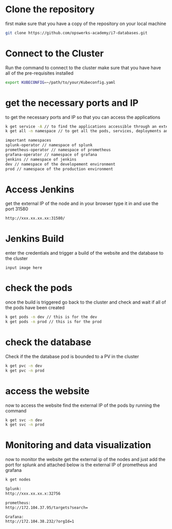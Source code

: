 # Clone the repository
first make sure that you have a copy of the repository on your local machine
```bash
git clone https://github.com/opswerks-academy/i7-databases.git
```

# Connect to the Cluster
Run the command to connect to the cluster make sure that you have have all of the pre-requisites installed
```bash
export KUBECONFIG=~/path/to/your/Kubeconfig.yaml
```
# get the necessary ports and IP
to get the necessary ports and IP so that you can access the applications
```bash
k get service -A // to find the applications accessible through an external IP
k get all -n namespace // to get all the pods, services, deployments and statefulsets from a namespace

important namespaces
splunk-operator // namespace of splunk
prometheus-operator // namespace of prometheus
grafana-operator // namespace of grafana
jenkins // namespace of jenkins
dev // namespace of the developement environment
prod // namespace of the production environment
```
# Access Jenkins
get the external IP of the node and in your browser type it in and use the port 31580
```bash
http://xxx.xx.xx.xx:31580/
```

# Jenkins Build
enter the credentials and trigger a build of the website and the database to the cluster
```
input image here
```

# check the pods
once the build is triggered go back to the cluster and check and wait if all of the pods have been created
```bash
k get pods -n dev // this is for the dev
k get pods -n prod // this is for the prod
```

# check the database
Check if the the database pod is bounded to a PV in the cluster
```bash
k get pvc -n dev
k get pvc -n prod
```

# access the website
now to access the website find the external IP of the pods by running the command
```bash
k get svc -n dev
k get svc -n prod
```

# Monitoring and data visualization
now to monitor the website get the external ip of the nodes and just add the port for splunk and attached below is the external IP of prometheus and grafana
```bash
k get nodes

Splunk:
http://xxx.xx.xx.x:32756

prometheus:
http://172.104.37.95/targets?search=

Grafana:
http://172.104.38.232/?orgId=1
```
